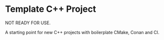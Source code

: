 # Template C++ Project

NOT READY FOR USE.

A starting point for new C++ projects with boilerplate CMake, Conan and CI.
